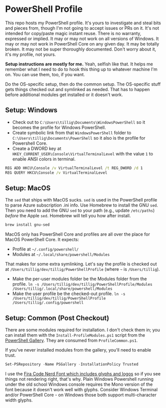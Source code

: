 # PowerShell Profile

This repo hosts my PowerShell profile. It's yours to investigate and steal bits and pieces from, though I'm not going to accept issues or PRs on it. It's not intended for copy/paste magic instant reuse. There is no warranty, expressed or implied. It may or may not work on all versions of Windows. It may or may not work in PowerShell Core on any given day. It may be totally broken. It may not be super thoroughly documented. Don't worry about it, it's my profile, not yours.

**Setup instructions are mostly for me.** Yeah, selfish like that. It helps me remember what I need to do to hook this thing up to whatever machine I'm on. You can use them, too, if you want.

Do the OS-specific setup, then do the common setup. The OS-specific stuff gets things checked out and symlinked as needed. That has to happen before additional modules get installed or it doesn't work.

## Setup: Windows

- Check out to `C:\Users\tillig\Documents\WindowsPowerShell` so it becomes the profile for Windows PowerShell.
- Create symbolic link from that `WindowsPowerShell` folder to `C:\Users\tillig\Documents\PowerShell` so it also is the profile for Powershell Core.
- Create a DWORD key at `HKEY_CURRENT_USER\Console\VirtualTerminalLevel` with the value `1` to enable ANSI colors in terminal.

```cmd
REG ADD HKCU\Console /v VirtualTerminalLevel /t REG_DWORD /d 1
REG QUERY HKCU\Console /v VirtualTerminalLevel
```

## Setup: MacOS

The `sed` that ships with MacOS sucks. `sed` is used in the PowerShell profile to parse Azure subscription .ini info. Use Homebrew to install the GNU `sed`. Then you need to add the GNU `sed` to your path (e.g., update `/etc/paths`) _before_ the Apple `sed`. Homebrew will tell you how after install.

```powershell
brew install gnu-sed
```

MacOS only has PowerShell Core and profiles are all over the place for MacOS PowerShell Core. It expects:

- Profile at `~/.config/powershell/`
- Modules at `~/.local/share/powershell/Modules`

That makes for some extra symlinking. Let's say the profile is checked out at `/Users/tillig/dev/tillig/PowerShellProfile` (where `~` is `/Users/tillig`).

- Make the per-user modules folder be the Modules folder from the profile.
  `ln -s /Users/tillig/dev/tillig/PowerShellProfile/Modules /Users/tillig/.local/share/powershell/Modules`
- Make the user profile be the checked-out profile.
  `ln -s /Users/tillig/dev/tillig/PowerShellProfile /Users/tillig/.config/powershell`

## Setup: Common (Post Checkout)

There are some modules required for installation. I don't check them in; you can install them with the `Install-ProfileModules.ps1` script from the [PowerShell Gallery](https://www.powershellgallery.com). They are consumed from `ProfileCommon.ps1`.

If you've never installed modules from the gallery, you'll need to enable trust.

```powershell
Set-PSRepository -Name PSGallery -InstallationPolicy Trusted
```

I use the [Fira Code Nerd Font which includes glyphs and logos](https://github.com/ryanoasis/nerd-fonts) so if you see things not rendering right, that's why. Plain Windows Powershell running under the old school Windows console requires the Mono version of the font because it doesn't work well with glyphs. Consider Windows Terminal and/or PowerShell Core - on Windows those both support multi-character width glyphs.

